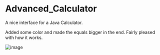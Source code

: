 # Advanced_Calculator


A nice interface for a Java Calculator.

Added some color and made the equals bigger in the end.
Fairly pleased with how it works.
  
![image](https://user-images.githubusercontent.com/103116958/199263695-23d409be-cd6c-4def-a11a-5f5bdca742ad.png)

